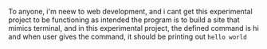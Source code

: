 To anyone, i'm neew to web development, and i cant get this experimental project to be functioning as intended
the program is to build a site that mimics terminal, and in this experimental project, the defined command is hi 
and when user gives the command, it should be printing out ```hello world```
